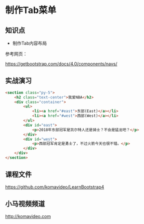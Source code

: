 制作Tab菜单
==========

## 知识点

* 制作Tab内容布局

参考网页：

https://getbootstrap.com/docs/4.0/components/navs/

## 实战演习

~~~html
<section class="py-5">
    <h2 class="text-center">我爱NBA</h2>
    <div class="container">
        <ul>
            <li><a href="#east">东部(East)</a></li>
            <li><a href="#west">西部(West)</a></li>
        </ul>
        <div id="east">
            <p>2018年东部冠军是凯尔特人还是骑士？不会是猛龙吧？</p>
        </div>
        <div id="west">
            <p>西部冠军肯定是勇士了，不过火箭今天也很不错。</p>
        </div>
    </div>
</section>
~~~

## 课程文件

https://github.com/komavideo/LearnBootstrap4

## 小马视频频道

http://komavideo.com
